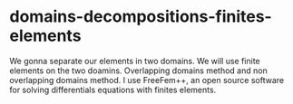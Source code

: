 # domains-decompositions-finites-elements

We gonna separate our elements in two domains.
We will use finite elements on the two doamins.
Overlapping domains method and non overlapping domains method.
I use FreeFem++, an open source software for solving differentials equations with finites elements.
